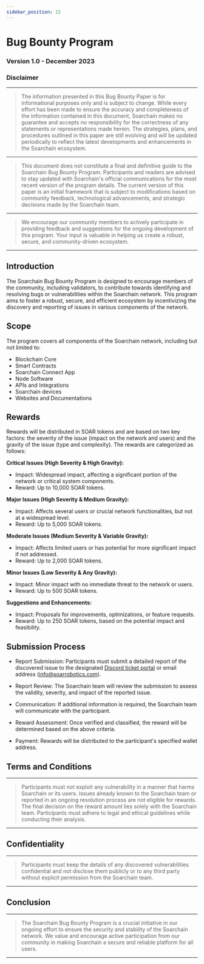 ```yaml
---
sidebar_position: 12
---
```


# Bug Bounty Program


### Version 1.0 - December 2023

### Disclaimer
---
> The information presented in this Bug Bounty Paper is for informational purposes only and is subject to change. While every effort has been made to ensure the accuracy and completeness of the information contained in this document, Soarchain makes no guarantee and accepts no responsibility for the correctness of any statements or representations made herein. The strategies, plans, and procedures outlined in this paper are still evolving and will be updated periodically to reflect the latest developments and enhancements in the Soarchain ecosystem.

---

> This document does not constitute a final and definitive guide to the Soarchain Bug Bounty Program. Participants and readers are advised to stay updated with Soarchain's official communications for the most recent version of the program details. The current version of this paper is an initial framework that is subject to modifications based on community feedback, technological advancements, and strategic decisions made by the Soarchain team.

---

> We encourage our community members to actively participate in providing feedback and suggestions for the ongoing development of this program. Your input is valuable in helping us create a robust, secure, and community-driven ecosystem.

---

## Introduction

The Soarchain Bug Bounty Program is designed to encourage members of the community, including validators, to contribute towards identifying and resolving bugs or vulnerabilities within the Soarchain network. This program aims to foster a robust, secure, and efficient ecosystem by incentivizing the discovery and reporting of issues in various components of the network.


## Scope

The program covers all components of the Soarchain network, including but not limited to:

- Blockchain Core
- Smart Contracts
- Soarchain Connect App
- Node Software
- APIs and Integrations
- Soarchain devices
- Websites and Documentations

## Rewards

Rewards will be distributed in SOAR tokens and are based on two key factors: the severity of the issue (impact on the network and users) and the gravity of the issue (type and complexity). The rewards are categorized as follows:

**Critical Issues (High Severity & High Gravity):**
- Impact: Widespread impact, affecting a significant portion of the network or critical system components.
- Reward: Up to 10,000 SOAR tokens.

**Major Issues (High Severity & Medium Gravity):**
- Impact: Affects several users or crucial network functionalities, but not at a widespread level.
- Reward: Up to 5,000 SOAR tokens.

**Moderate Issues (Medium Severity & Variable Gravity):**
- Impact: Affects limited users or has potential for more significant impact if not addressed.
- Reward: Up to 2,000 SOAR tokens.

**Minor Issues (Low Severity & Any Gravity):**
- Impact: Minor impact with no immediate threat to the network or users.
- Reward: Up to 500 SOAR tokens.

**Suggestions and Enhancements:**
- Impact: Proposals for improvements, optimizations, or feature requests.
- Reward: Up to 250 SOAR tokens, based on the potential impact and feasibility.

## Submission Process

- Report Submission: Participants must submit a detailed report of the discovered issue to the designated [Discord ticket portal](https://discord.com/channels/994953176983818250/1101095130561265674) or email address (info@soarrobotics.com).

- Report Review: The Soarchain team will review the submission to assess the validity, severity, and impact of the reported issue.

- Communication: If additional information is required, the Soarchain team will communicate with the participant.

- Reward Assessment: Once verified and classified, the reward will be determined based on the above criteria.

- Payment: Rewards will be distributed to the participant's specified wallet address.


## Terms and Conditions
---
> Participants must not exploit any vulnerability in a manner that harms Soarchain or its users.
Issues already known to the Soarchain team or reported in an ongoing resolution process are not eligible for rewards.
The final decision on the reward amount lies solely with the Soarchain team.
Participants must adhere to legal and ethical guidelines while conducting their analysis.

---

## Confidentiality
---
> Participants must keep the details of any discovered vulnerabilities confidential and not disclose them publicly or to any third party without explicit permission from the Soarchain team.

---

## Conclusion
---
> The Soarchain Bug Bounty Program is a crucial initiative in our ongoing effort to ensure the security and stability of the Soarchain network. We value and encourage active participation from our community in making Soarchain a secure and reliable platform for all users.

---
